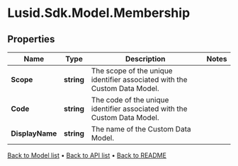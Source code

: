 # Lusid.Sdk.Model.Membership

## Properties

Name | Type | Description | Notes
------------ | ------------- | ------------- | -------------
**Scope** | **string** | The scope of the unique identifier associated with the Custom Data Model. | 
**Code** | **string** | The code of the unique identifier associated with the Custom Data Model. | 
**DisplayName** | **string** | The name of the Custom Data Model. | 

[Back to Model list](../README.md#documentation-for-models) &#8226; [Back to API list](../README.md#documentation-for-api-endpoints) &#8226; [Back to README](../README.md)

